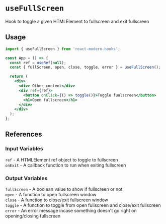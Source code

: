# `useFullScreen`

Hook to toggle a given HTMLElement to fullscreen and exit fullscreen

## Usage

```jsx
import { useFullScreen } from 'react-modern-hooks';

const App = () => {
  const ref = useRef(null);
  const { fullScreen, open, close, toggle, error } = useFullScreen();

  return (
    <div>
      <div> Other content</div>
      <div ref={ref}>
        <button onClick={() => toggle()}>Toggle fuulscreen</button>
        <h1>Open fullscreen</h1>
      </div>
    </div>
  );
};
```

## References

### Input Variables

`ref` - A HTMLElement ref object to toggle to fullscreen<br/>
`onExit` - A callback function to run when exiting fullscreen

### Output Variables

`fullScreen` - A boolean value to show if fullscreen or not<br/>
`open` - A function to open fullscreen window<br/>
`close` - A function to close/exit fullscreen window<br/>
`toggle` - A function to toggle from open fullscreen and close/exit fullscreen<br/>
`error` - An error message incase something doesn't go right on opening/closing fullscreen
